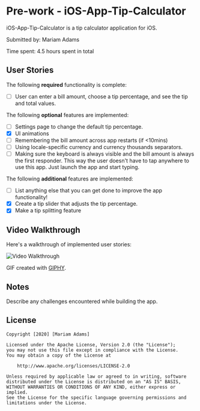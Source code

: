 # Pre-work - iOS-App-Tip-Calculator

iOS-App-Tip-Calculator is a tip calculator application for iOS.

Submitted by: Mariam Adams

Time spent: 4.5 hours spent in total

## User Stories

The following **required** functionality is complete:

* [ ] User can enter a bill amount, choose a tip percentage, and see the tip and total values.

The following **optional** features are implemented:
* [ ] Settings page to change the default tip percentage.
* [x] UI animations
* [ ] Remembering the bill amount across app restarts (if <10mins)
* [ ] Using locale-specific currency and currency thousands separators.
* [ ] Making sure the keyboard is always visible and the bill amount is always the first responder. This way the user doesn't have to tap anywhere to use this app. Just launch the app and start typing.

The following **additional** features are implemented:

- [ ] List anything else that you can get done to improve the app functionality!
- [x] Create a tip slider that adjusts the tip percentage.
- [x] Make a tip splitting feature

## Video Walkthrough 

Here's a walkthrough of implemented user stories:

<img src='https://media.giphy.com/media/lOa5FtKcnrchqzSZEf/giphy.gif' title='' width='' alt='Video Walkthrough' />

GIF created with [GIPHY](https://giphy.com/).

## Notes

Describe any challenges encountered while building the app.

## License

    Copyright [2020] [Mariam Adams]

    Licensed under the Apache License, Version 2.0 (the "License");
    you may not use this file except in compliance with the License.
    You may obtain a copy of the License at

        http://www.apache.org/licenses/LICENSE-2.0

    Unless required by applicable law or agreed to in writing, software
    distributed under the License is distributed on an "AS IS" BASIS,
    WITHOUT WARRANTIES OR CONDITIONS OF ANY KIND, either express or implied.
    See the License for the specific language governing permissions and
    limitations under the License.
